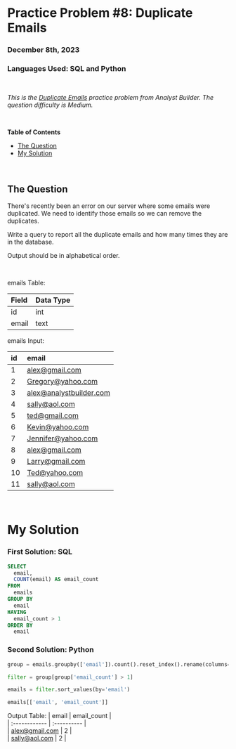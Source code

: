 # **Practice Problem #8: Duplicate Emails**
### December 8th, 2023
### Languages Used: SQL and Python

<br>

*This is the [Duplicate Emails]([https://www.analystbuilder.com/questions/duplicate-emails-EPzzg]) practice problem from Analyst Builder. The question difficulty is Medium.*

<br>

**Table of Contents**

-   [The Question](#the-question)
-   [My Solution](#my-solution)
  
<br>

## The Question

There's recently been an error on our server where some emails were duplicated. We need to identify those emails so we can remove the duplicates.

Write a query to report all the duplicate emails and how many times they are in the database.

Output should be in alphabetical order.

<br>

emails Table:

| Field                 | Data Type         | 
| :----------------     | :----------       | 
| id                    | int               | 
| email                 | text              |


emails Input:

| id             | email                    |                                               
| :------------  | :----------              |                                                      
| 1	             | alex@gmail.com           |   
| 2	             | Gregory@yahoo.com        |            
| 3	             | alex@analystbuilder.com  |
| 4	             | sally@aol.com            | 
| 5	             | ted@gmail.com            | 
| 6	             | Kevin@yahoo.com          |
| 7	             | Jennifer@yahoo.com       |    
| 8	             | alex@gmail.com           |   
| 9	             | Larry@gmail.com          |            
| 10	           | Ted@yahoo.com            |
| 11	           | sally@aol.com            |    
                    

<br>

# My Solution

### First Solution: SQL

``` SQL
SELECT
  email,
  COUNT(email) AS email_count
FROM 
  emails
GROUP BY
  email
HAVING
  email_count > 1
ORDER BY
  email
```

### Second Solution: Python

``` Python
group = emails.groupby(['email']).count().reset_index().rename(columns={'id': 'email_count'})

filter = group[group['email_count'] > 1]

emails = filter.sort_values(by='email')

emails[['email', 'email_count']]
```

Output Table:
| email           | email_count       |                                               
| :------------   | :----------       |                                                      
| alex@gmail.com	| 2                 |   
| sally@aol.com	  | 2                 |             
  
